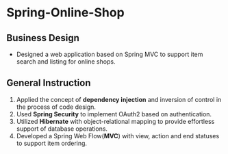 # Spring-Online-Shop

## Business Design
  - Designed a web application based on Spring MVC to support item search and listing for online shops.

## General Instruction
1.	Applied the concept of **dependency injection** and inversion of control in the process of code design.
2.	Used **Spring Security** to implement OAuth2 based on authentication.
3.	Utilized **Hibernate** with object-relational mapping to provide effortless support of database operations.
4. 	Developed a Spring Web Flow(**MVC**) with view, action and end statuses to support item ordering.

